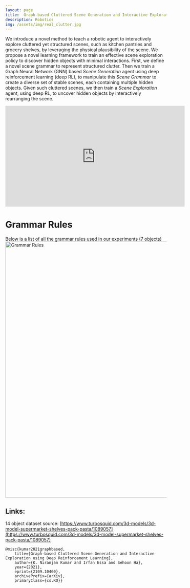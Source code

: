 ```yaml
---
layout: page
title: 	Graph-based Cluttered Scene Generation and Interactive Exploration using Deep Reinforcement Learning
description: Robotics
img: /assets/img/real_clutter.jpg
---
```


We introduce a novel method to teach a robotic agent to interactively explore cluttered yet structured scenes, such as kitchen pantries and grocery shelves, by leveraging the physical plausibility of the scene. We propose a novel learning framework to train an effective scene exploration policy to discover hidden objects with minimal interactions.
First, we define a novel scene grammar to represent structured clutter. Then we train a Graph Neural Network (GNN) based *Scene Generation* agent using deep reinforcement learning (deep RL), to manipulate this *Scene Grammar* to create a diverse set of stable scenes, each containing multiple hidden objects.
Given such cluttered scenes, we then train a *Scene Exploration* agent, using deep RL, to uncover hidden objects by interactively rearranging the scene. 

<div class="col three caption">
<iframe width="560" height="315" src="https://www.youtube.com/embed/T2Jo7wwaXss" frameborder="0" allow="accelerometer; autoplay; encrypted-media; gyroscope; picture-in-picture" allowfullscreen></iframe>
</div>

# Grammar Rules

Below is a list of all the grammar rules used in our experiments (7 objects)
<img src="{{ site.baseurl }}/assets/img/grammar_rules.png" alt="Grammar Rules" width="800"/>

<!-- <div class="img_row">
    <img class="col three left" src="{{ site.baseurl }}/assets/img/grammar_rules.png" alt="" title="Grammar Rules" style="height:864px;width:768px" />
</div> -->
<!-- ![Image](/assets/img/grammar_rules.png) -->

## Links:

14 object dataset source: [https://www.turbosquid.com/3d-models/3d-model-supermarket-shelves-pack-pasta/1089057](https://www.turbosquid.com/3d-models/3d-model-supermarket-shelves-pack-pasta/1089057)



    @misc{kumar2021graphbased,
        title={Graph-based Cluttered Scene Generation and Interactive Exploration using Deep Reinforcement Learning}, 
        author={K. Niranjan Kumar and Irfan Essa and Sehoon Ha},
        year={2021},
        eprint={2109.10460},
        archivePrefix={arXiv},
        primaryClass={cs.RO}}